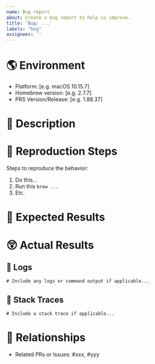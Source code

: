 ```yaml
---
name: Bug report
about: Create a bug report to help us improve.
title: 'Bug: ...'
labels: "bug"
assignees: ''
---
```

# 🌎 Environment

 - Platform: [e.g. macOS 10.15.7]
 - Homebrew version: [e.g. 2.7.7]
 - PRS Version/Release: [e.g. 1.88.37]

# 💬 Description

<!-- A clear and concise description of what the bug is. -->

# 🦶 Reproduction Steps

<!--  Provide an example of the setup, specific state and exact steps that would help us reproduce the issue -->

Steps to reproduce the behavior: 
1. Do this...
2. Run this `brew ...`
3. Etc.

# 🤔 Expected Results

<!-- A clear and concise description of what you expected to happen. -->

# 😲 Actual Results

<!-- A clear and concise description of what actually happened. -->

## 🌳 Logs

```
# Include any logs or command output if applicable...
```

## 📄 Stack Traces

```
# Include a stack trace if applicable...
```

# 🤝 Relationships

- Related PRs or Issues: #xxx, #yyy
